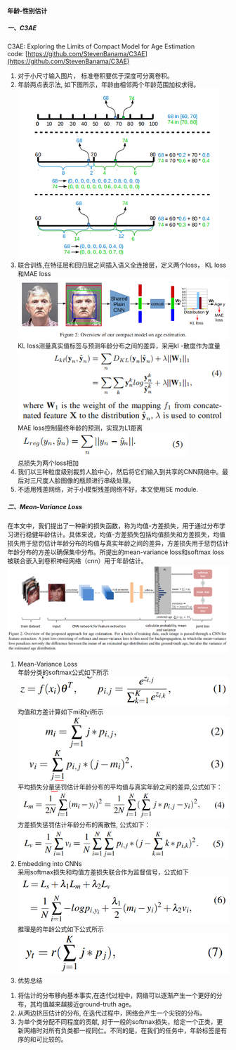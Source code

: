 #### 年龄-性别估计

##### 一、C3AE
C3AE: Exploring the Limits of Compact Model for Age Estimation  
code: [https://github.com/StevenBanama/C3AE](https://github.com/StevenBanama/C3AE)  
1. 对于小尺寸输入图片， 标准卷积要优于深度可分离卷积。  
2. 年龄两点表示法, 如下图所示，年龄由相邻两个年龄范围加权求得。  
![图片](images/年龄两点表示法.png)  
3. 联合训练,在特征层和回归层之间插入语义全连接层，定义两个loss， KL loss和MAE loss  
![图片](images/联合训练.png)  
KL loss测量真实值标签与预测年龄分布之间的差异，采用kl -散度作为度量  
![图片](images/KL-loss.png)  
MAE loss控制最终年龄的预测，实现为L1距离  
![图片](images/MAE-loss.png)  
总损失为两个loss相加  
4. 我们以三种粒度级别裁剪人脸中心，然后将它们输入到共享的CNN网络中。最后对三尺度人脸图像的瓶颈进行串级处理。  
5. 不适用残差网络，对于小模型残差网络不好，本文使用SE module.  

##### 二、Mean-Variance Loss  
在本文中，我们提出了一种新的损失函数，称为均值-方差损失，用于通过分布学习进行稳健年龄估计。具体来说，均值-方差损失包括均值损失和方差损失，均值损失用于惩罚估计年龄分布的均值与真实年龄之间的差异，方差损失用于惩罚估计年龄分布的方差以确保集中分布。所提出的mean-variance loss和softmax loss被联合嵌入到卷积神经网络（cnn）用于年龄估计。  
![图片](images/Mean-Variance-Loss.png)  
1. Mean-Variance Loss  
年龄分类的softmax公式如下所示  
![图片](images/softmax.png)  
均值和方差计算如下mi和vi所示  
![图片](images/mean-variance.png)  
平均损失分量惩罚估计年龄分布的平均值与真实年龄之间的差异,公式如下：  
![图片](images/mean-loss.png)  
方差损失惩罚估计年龄分布的离散性, 公式如下：  
![图片](images/variance-loss.png)  
2. Embedding into CNNs  
采用softmax损失和均值方差损失联合作为监督信号，公式如下  
![图片](images/总损失.png)  
推理是的年龄公式如下公式所示  
![图片](images/age_estimated.png)  
3. 优势总结  
1) 将估计的分布移向基本事实,在迭代过程中，网络可以逐渐产生一个更好的分布，其均值越来越接近ground-truth age。  
2) 从两边挤压估计的分布, 在迭代过程中，网络会产生一个尖锐的分布。  
3) 为单个类分配不同程度的贡献, 对于一般的softmax损失，给定一个正类，更新网络时对所有负类都一视同仁。不同的是，在我们的任务中，年龄标签是有序的和可比较的。  

